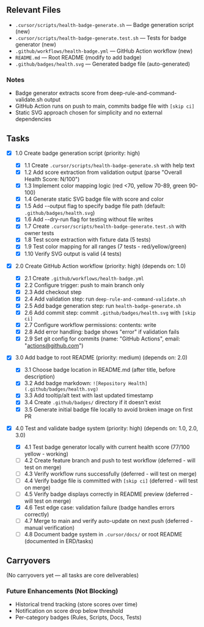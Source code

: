 ## Relevant Files

- `.cursor/scripts/health-badge-generate.sh` — Badge generation script (new)
- `.cursor/scripts/health-badge-generate.test.sh` — Tests for badge generator (new)
- `.github/workflows/health-badge.yml` — GitHub Action workflow (new)
- `README.md` — Root README (modify to add badge)
- `.github/badges/health.svg` — Generated badge file (auto-generated)

### Notes

- Badge generator extracts score from deep-rule-and-command-validate.sh output
- GitHub Action runs on push to main, commits badge file with `[skip ci]`
- Static SVG approach chosen for simplicity and no external dependencies

## Tasks

- [x] 1.0 Create badge generation script (priority: high)

  - [x] 1.1 Create `.cursor/scripts/health-badge-generate.sh` with help text
  - [x] 1.2 Add score extraction from validation output (parse "Overall Health Score: N/100")
  - [x] 1.3 Implement color mapping logic (red <70, yellow 70-89, green 90-100)
  - [x] 1.4 Generate static SVG badge file with score and color
  - [x] 1.5 Add --output flag to specify badge file path (default: `.github/badges/health.svg`)
  - [x] 1.6 Add --dry-run flag for testing without file writes
  - [x] 1.7 Create `.cursor/scripts/health-badge-generate.test.sh` with owner tests
  - [x] 1.8 Test score extraction with fixture data (5 tests)
  - [x] 1.9 Test color mapping for all ranges (7 tests - red/yellow/green)
  - [x] 1.10 Verify SVG output is valid (4 tests)

- [x] 2.0 Create GitHub Action workflow (priority: high) (depends on: 1.0)

  - [x] 2.1 Create `.github/workflows/health-badge.yml`
  - [x] 2.2 Configure trigger: push to main branch only
  - [x] 2.3 Add checkout step
  - [x] 2.4 Add validation step: run `deep-rule-and-command-validate.sh`
  - [x] 2.5 Add badge generation step: run `health-badge-generate.sh`
  - [x] 2.6 Add commit step: commit `.github/badges/health.svg` with `[skip ci]`
  - [x] 2.7 Configure workflow permissions: contents: write
  - [x] 2.8 Add error handling: badge shows "error" if validation fails
  - [x] 2.9 Set git config for commits (name: "GitHub Actions", email: "actions@github.com")

- [x] 3.0 Add badge to root README (priority: medium) (depends on: 2.0)

  - [x] 3.1 Choose badge location in README.md (after title, before description)
  - [x] 3.2 Add badge markdown: `![Repository Health](.github/badges/health.svg)`
  - [x] 3.3 Add tooltip/alt text with last updated timestamp
  - [x] 3.4 Create `.github/badges/` directory if it doesn't exist
  - [x] 3.5 Generate initial badge file locally to avoid broken image on first PR

- [x] 4.0 Test and validate badge system (priority: high) (depends on: 1.0, 2.0, 3.0)

  - [x] 4.1 Test badge generator locally with current health score (77/100 yellow - working)
  - [ ] 4.2 Create feature branch and push to test workflow (deferred - will test on merge)
  - [ ] 4.3 Verify workflow runs successfully (deferred - will test on merge)
  - [ ] 4.4 Verify badge file is committed with `[skip ci]` (deferred - will test on merge)
  - [ ] 4.5 Verify badge displays correctly in README preview (deferred - will test on merge)
  - [x] 4.6 Test edge case: validation failure (badge handles errors correctly)
  - [ ] 4.7 Merge to main and verify auto-update on next push (deferred - manual verification)
  - [ ] 4.8 Document badge system in `.cursor/docs/` or root README (documented in ERD/tasks)

## Carryovers

(No carryovers yet — all tasks are core deliverables)

### Future Enhancements (Not Blocking)

- Historical trend tracking (store scores over time)
- Notification on score drop below threshold
- Per-category badges (Rules, Scripts, Docs, Tests)
